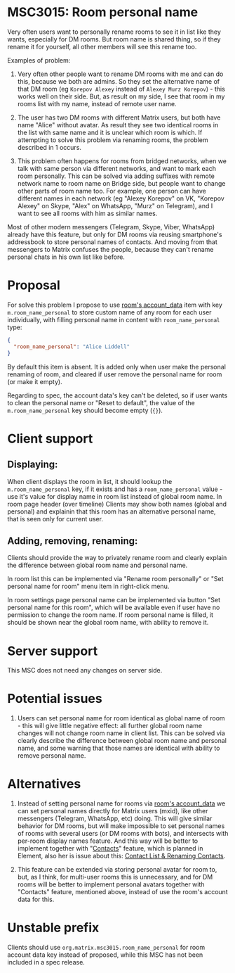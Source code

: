 # MSC3015: Room personal name

Very often users want to personally rename rooms to see it in list like they wants, especially for DM rooms. But room
name is shared thing, so if they rename it for yourself, all other members will see this rename too. 

Examples of problem: 

1. Very often other people want to rename DM rooms with me and can do this, because we both are admins. So they set the
   alternative name of that DM room (eg `Korepov Alexey` instead of `Alexey Murz Korepov`) - this works well on their
   side. But, as result on my side, I see that room in my rooms list with my name, instead of remote user name.

2. The user has two DM rooms with different Matrix users, but both have name "Alice" without avatar. As result they see
   two identical rooms in the list with same name and it is unclear which room is which.
   If attempting to solve this problem via renaming rooms, the problem described in 1 occurs.

3. This problem often happens for rooms from bridged networks, when we talk with same person via different networks, and
   want to mark each room personally. This can be solved via adding suffixes with remote network name to room name on
   Bridge side, but people want to change other parts of room name too. For example, one person can have different names
   in each network (eg "Alexey Korepov" on VK, "Korepov Alexey" on Skype, "Alex" on WhatsApp, "Murz" on Telegram), and I
   want to see all rooms with him as similar names.

Most of other modern messengers (Telegram, Skype, Viber, WhatsApp) already have this feature, but only for DM rooms via
reusing smartphone's addressbook to store personal names of contacts. And moving from that messengers to Matrix confuses
the people, because they can't rename personal chats in his own list like before.

# Proposal

For solve this problem I propose to use [room's
account_data](https://matrix.org/docs/spec/client_server/r0.6.0#put-matrix-client-r0-user-userid-rooms-roomid-account-data-type)
item with key `m.room_name_personal` to store custom name of any room for each user individually, with filling personal
name in content with `room_name_personal` type:

```json
{
  "room_name_personal": "Alice Liddell"
}
```

By default this item is absent. It is added only when user make the personal renaming of room, and cleared if user
remove the personal name for room (or make it empty).

Regarding to spec, the account data's key can't be deleted, so if user wants to clean the personal name or "Reset to
default", the value of the `m.room_name_personal` key should become empty (`{}`).

# Client support

## Displaying:

When client displays the room in list, it should lookup the `m.room_name_personal` key, if it exists and has a `room_name_personal`
value - use it's value for display name in room list instead of global room name. In room page header (over timeline)
Clients may show both names (global and personal) and explainin that this room has an alternative personal name, that is
seen only for current user.

## Adding, removing, renaming:

Clients should provide the way to privately rename room and clearly explain the difference between global room name and
personal name.

In room list this can be implemented via "Rename room personally" or "Set personal name for room" menu item in
right-click menu.

In room settings page personal name can be implemented via button "Set personal name for this room", which will be
available even if user have no permission to change the room name. If room personal name is filled, it should be shown
near the global room name, with ability to remove it.

# Server support

This MSC does not need any changes on server side.

# Potential issues

1. Users can set personal name for room identical as global name of room - this will give little negative effect: all
   further global room name changes will not change room name in client list. This can be solved via clearly describe
   the difference between global room name and personal name, and some warning that those names are identical with
   ability to remove personal name.

# Alternatives

1. Instead of setting personal name for rooms via [room's
   account_data](https://matrix.org/docs/spec/client_server/r0.6.0#put-matrix-client-r0-user-userid-rooms-roomid-account-data-type)
   we can set personal names directly for Matrix users (mxid), like other messengers (Telegram, WhatsApp, etc) doing.
   This will give similar behavior for DM rooms, but will make impossible to set personal names of rooms with several
   users (or DM rooms with bots), and intersects with per-room display names feature. And this way will be better to
   implement together with "[Contacts](https://github.com/vector-im/roadmap/issues/10)" feature, which is planned in
   Element, also her is issue about this: [Contact List & Renaming
   Contacts](https://github.com/matrix-org/matrix-doc/issues/2936).

2. This feature can be extended via storing personal avatar for room to, but, as I think, for multi-user rooms this is
   unnecessary, and for DM rooms will be better to implement personal avatars together with "Contacts" feature,
   mentioned above, instead of use the room's account data for this.

# Unstable prefix

Clients should use `org.matrix.msc3015.room_name_personal` for room account data key instead of proposed, while this MSC
has not been included in a spec release.
